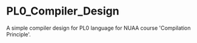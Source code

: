 # PL0_Compiler_Design
A simple compiler design for PL0 language for NUAA course 'Compilation Principle'.
